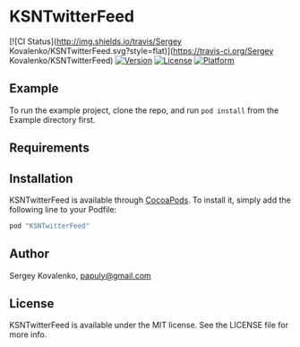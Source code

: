 # KSNTwitterFeed

[![CI Status](http://img.shields.io/travis/Sergey Kovalenko/KSNTwitterFeed.svg?style=flat)](https://travis-ci.org/Sergey Kovalenko/KSNTwitterFeed)
[![Version](https://img.shields.io/cocoapods/v/KSNTwitterFeed.svg?style=flat)](http://cocoapods.org/pods/KSNTwitterFeed)
[![License](https://img.shields.io/cocoapods/l/KSNTwitterFeed.svg?style=flat)](http://cocoapods.org/pods/KSNTwitterFeed)
[![Platform](https://img.shields.io/cocoapods/p/KSNTwitterFeed.svg?style=flat)](http://cocoapods.org/pods/KSNTwitterFeed)

## Example

To run the example project, clone the repo, and run `pod install` from the Example directory first.

## Requirements

## Installation

KSNTwitterFeed is available through [CocoaPods](http://cocoapods.org). To install
it, simply add the following line to your Podfile:

```ruby
pod "KSNTwitterFeed"
```

## Author

Sergey Kovalenko, papuly@gmail.com

## License

KSNTwitterFeed is available under the MIT license. See the LICENSE file for more info.
